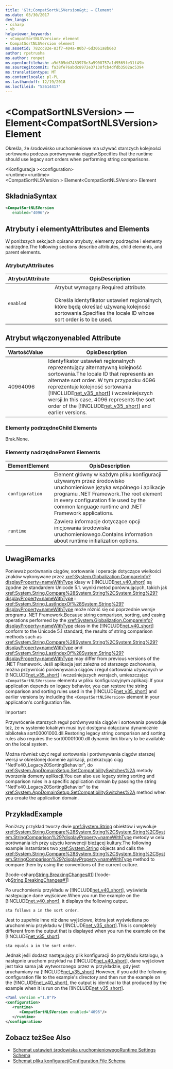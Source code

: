 ```yaml
---
title: '&lt;CompatSortNLSVersion&gt; — Element'
ms.date: 03/30/2017
dev_langs:
- csharp
- vb
helpviewer_keywords:
- <CompatSortNLSVersion> element
- CompatSortNLSVersion element
ms.assetid: 782cc82e-83f7-404a-80b7-6d3061a8b6e3
author: rpetrusha
ms.author: ronpet
ms.openlocfilehash: a9d505dd7433978e3a5908757a1d9569fe31f49b
ms.sourcegitcommit: fa38fe76abdc8972e37138fcb4dfdb3502ac5394
ms.translationtype: MT
ms.contentlocale: pl-PL
ms.lasthandoff: 12/19/2018
ms.locfileid: "53614417"
---
```

# <a name="ltcompatsortnlsversiongt-element"></a><span data-ttu-id="89bf7-102">&lt;CompatSortNLSVersion&gt; — Element</span><span class="sxs-lookup"><span data-stu-id="89bf7-102">&lt;CompatSortNLSVersion&gt; Element</span></span>
<span data-ttu-id="89bf7-103">Określa, że środowisko uruchomieniowe ma używać starszych kolejności sortowania podczas porównywania ciągów.</span><span class="sxs-lookup"><span data-stu-id="89bf7-103">Specifies that the runtime should use legacy sort orders when performing string comparisons.</span></span>  
  
 <span data-ttu-id="89bf7-104">\<Konfiguracja ></span><span class="sxs-lookup"><span data-stu-id="89bf7-104">\<configuration></span></span>  
<span data-ttu-id="89bf7-105">\<runtime></span><span class="sxs-lookup"><span data-stu-id="89bf7-105">\<runtime></span></span>  
<span data-ttu-id="89bf7-106">\<CompatSortNLSVersion > Element</span><span class="sxs-lookup"><span data-stu-id="89bf7-106">\<CompatSortNLSVersion> Element</span></span>  
  
## <a name="syntax"></a><span data-ttu-id="89bf7-107">Składnia</span><span class="sxs-lookup"><span data-stu-id="89bf7-107">Syntax</span></span>  
  
```xml  
<CompatSortNLSVersion    
   enabled="4096"/>  
```  
  
## <a name="attributes-and-elements"></a><span data-ttu-id="89bf7-108">Atrybuty i elementy</span><span class="sxs-lookup"><span data-stu-id="89bf7-108">Attributes and Elements</span></span>  
 <span data-ttu-id="89bf7-109">W poniższych sekcjach opisano atrybuty, elementy podrzędne i elementy nadrzędne.</span><span class="sxs-lookup"><span data-stu-id="89bf7-109">The following sections describe attributes, child elements, and parent elements.</span></span>  
  
### <a name="attributes"></a><span data-ttu-id="89bf7-110">Atrybuty</span><span class="sxs-lookup"><span data-stu-id="89bf7-110">Attributes</span></span>  
  
|<span data-ttu-id="89bf7-111">Atrybut</span><span class="sxs-lookup"><span data-stu-id="89bf7-111">Attribute</span></span>|<span data-ttu-id="89bf7-112">Opis</span><span class="sxs-lookup"><span data-stu-id="89bf7-112">Description</span></span>|  
|---------------|-----------------|  
|`enabled`|<span data-ttu-id="89bf7-113">Atrybut wymagany.</span><span class="sxs-lookup"><span data-stu-id="89bf7-113">Required attribute.</span></span><br /><br /> <span data-ttu-id="89bf7-114">Określa identyfikator ustawień regionalnych, które będą określać używaną kolejność sortowania.</span><span class="sxs-lookup"><span data-stu-id="89bf7-114">Specifies the locale ID whose sort order is to be used.</span></span>|  
  
## <a name="enabled-attribute"></a><span data-ttu-id="89bf7-115">Atrybut włączony</span><span class="sxs-lookup"><span data-stu-id="89bf7-115">enabled Attribute</span></span>  
  
|<span data-ttu-id="89bf7-116">Wartość</span><span class="sxs-lookup"><span data-stu-id="89bf7-116">Value</span></span>|<span data-ttu-id="89bf7-117">Opis</span><span class="sxs-lookup"><span data-stu-id="89bf7-117">Description</span></span>|  
|-----------|-----------------|  
|<span data-ttu-id="89bf7-118">4096</span><span class="sxs-lookup"><span data-stu-id="89bf7-118">4096</span></span>|<span data-ttu-id="89bf7-119">Identyfikator ustawień regionalnych reprezentujący alternatywną kolejność sortowania.</span><span class="sxs-lookup"><span data-stu-id="89bf7-119">The locale ID that represents an alternate sort order.</span></span> <span data-ttu-id="89bf7-120">W tym przypadku 4096 reprezentuje kolejność sortowania [!INCLUDE[net_v35_short](../../../../../includes/net-v35-short-md.md)] i wcześniejszych wersji.</span><span class="sxs-lookup"><span data-stu-id="89bf7-120">In this case, 4096 represents the sort order of the [!INCLUDE[net_v35_short](../../../../../includes/net-v35-short-md.md)] and earlier versions.</span></span>|  
  
### <a name="child-elements"></a><span data-ttu-id="89bf7-121">Elementy podrzędne</span><span class="sxs-lookup"><span data-stu-id="89bf7-121">Child Elements</span></span>  
 <span data-ttu-id="89bf7-122">Brak.</span><span class="sxs-lookup"><span data-stu-id="89bf7-122">None.</span></span>  
  
### <a name="parent-elements"></a><span data-ttu-id="89bf7-123">Elementy nadrzędne</span><span class="sxs-lookup"><span data-stu-id="89bf7-123">Parent Elements</span></span>  
  
|<span data-ttu-id="89bf7-124">Element</span><span class="sxs-lookup"><span data-stu-id="89bf7-124">Element</span></span>|<span data-ttu-id="89bf7-125">Opis</span><span class="sxs-lookup"><span data-stu-id="89bf7-125">Description</span></span>|  
|-------------|-----------------|  
|`configuration`|<span data-ttu-id="89bf7-126">Element główny w każdym pliku konfiguracji używanym przez środowisko uruchomieniowe języka wspólnego i aplikacje programu .NET Framework.</span><span class="sxs-lookup"><span data-stu-id="89bf7-126">The root element in every configuration file used by the common language runtime and .NET Framework applications.</span></span>|  
|`runtime`|<span data-ttu-id="89bf7-127">Zawiera informacje dotyczące opcji inicjowania środowiska uruchomieniowego.</span><span class="sxs-lookup"><span data-stu-id="89bf7-127">Contains information about runtime initialization options.</span></span>|  
  
## <a name="remarks"></a><span data-ttu-id="89bf7-128">Uwagi</span><span class="sxs-lookup"><span data-stu-id="89bf7-128">Remarks</span></span>  
 <span data-ttu-id="89bf7-129">Ponieważ porównania ciągów, sortowanie i operacje dotyczące wielkości znaków wykonywane przez <xref:System.Globalization.CompareInfo?displayProperty=nameWithType> klasy w [!INCLUDE[net_v40_short](../../../../../includes/net-v40-short-md.md)] są zgodne ze standardem Unicode 5.1. wyniki metod porównujących, takich jak <xref:System.String.Compare%28System.String%2CSystem.String%29?displayProperty=nameWithType> i <xref:System.String.LastIndexOf%28System.String%29?displayProperty=nameWithType> może różnić się od poprzednie wersje programu .NET Framework.</span><span class="sxs-lookup"><span data-stu-id="89bf7-129">Because string comparison, sorting, and casing operations performed by the <xref:System.Globalization.CompareInfo?displayProperty=nameWithType> class in the [!INCLUDE[net_v40_short](../../../../../includes/net-v40-short-md.md)] conform to the Unicode 5.1 standard, the results of string comparison methods such as <xref:System.String.Compare%28System.String%2CSystem.String%29?displayProperty=nameWithType> and <xref:System.String.LastIndexOf%28System.String%29?displayProperty=nameWithType> may differ from previous versions of the .NET Framework.</span></span> <span data-ttu-id="89bf7-130">Jeśli aplikacja jest zależna od starszego zachowania, można przywrócić porównywania ciągów i reguł sortowania używanych w [!INCLUDE[net_v35_short](../../../../../includes/net-v35-short-md.md)] i wcześniejszych wersjach, umieszczając `<CompatSortNLSVersion>` elementu w pliku konfiguracyjnym aplikacji.</span><span class="sxs-lookup"><span data-stu-id="89bf7-130">If your application depends on legacy behavior, you can restore the string comparison and sorting rules used in the [!INCLUDE[net_v35_short](../../../../../includes/net-v35-short-md.md)] and earlier versions by including the `<CompatSortNLSVersion>` element in your application's configuration file.</span></span>  
  
> [!IMPORTANT]
>  <span data-ttu-id="89bf7-131">Przywrócenie starszych reguł porównywania ciągów i sortowania powoduje też, że w systemie lokalnym musi być dostępna dołączana dynamicznie biblioteka sort00001000.dll.</span><span class="sxs-lookup"><span data-stu-id="89bf7-131">Restoring legacy string comparison and sorting rules also requires the sort00001000.dll dynamic link library to be available on the local system.</span></span>  
  
 <span data-ttu-id="89bf7-132">Można również użyć reguł sortowania i porównywania ciągów starszej wersji w określonej domenie aplikacji, przekazując ciąg "NetFx40_Legacy20SortingBehavior", do <xref:System.AppDomainSetup.SetCompatibilitySwitches%2A> metody tworzenia domeny aplikacji.</span><span class="sxs-lookup"><span data-stu-id="89bf7-132">You can also use legacy string sorting and comparison rules in a specific application domain by passing the string "NetFx40_Legacy20SortingBehavior" to the <xref:System.AppDomainSetup.SetCompatibilitySwitches%2A> method when you create the application domain.</span></span>  
  
## <a name="example"></a><span data-ttu-id="89bf7-133">Przykład</span><span class="sxs-lookup"><span data-stu-id="89bf7-133">Example</span></span>  
 <span data-ttu-id="89bf7-134">Poniższy przykład tworzy dwie <xref:System.String> obiektów i wywołuje <xref:System.String.Compare%28System.String%2CSystem.String%2CSystem.StringComparison%29?displayProperty=nameWithType> metody w celu porównania ich przy użyciu konwencji bieżącej kultury.</span><span class="sxs-lookup"><span data-stu-id="89bf7-134">The following example instantiates two <xref:System.String> objects and calls the <xref:System.String.Compare%28System.String%2CSystem.String%2CSystem.StringComparison%29?displayProperty=nameWithType> method to compare them by using the conventions of the current culture.</span></span>  
  
 [!code-csharp[String.BreakingChanges#1](../../../../../samples/snippets/csharp/VS_Snippets_CLR/string.breakingchanges/cs/example1.cs#1)]
 [!code-vb[String.BreakingChanges#1](../../../../../samples/snippets/visualbasic/VS_Snippets_CLR/string.breakingchanges/vb/example1.vb#1)]  
  
 <span data-ttu-id="89bf7-135">Po uruchomieniu przykładu w [!INCLUDE[net_v40_short](../../../../../includes/net-v40-short-md.md)], wyświetla następujące dane wyjściowe.</span><span class="sxs-lookup"><span data-stu-id="89bf7-135">When you run the example on the [!INCLUDE[net_v40_short](../../../../../includes/net-v40-short-md.md)], it displays the following output.</span></span>  
  
```  
sta follows a in the sort order.  
```  
  
 <span data-ttu-id="89bf7-136">Jest to zupełnie inne niż dane wyjściowe, która jest wyświetlana po uruchomieniu przykładu w [!INCLUDE[net_v35_short](../../../../../includes/net-v35-short-md.md)].</span><span class="sxs-lookup"><span data-stu-id="89bf7-136">This is completely different from the output that is displayed when you run the example on the [!INCLUDE[net_v35_short](../../../../../includes/net-v35-short-md.md)].</span></span>  
  
```  
sta equals a in the sort order.  
```  
  
 <span data-ttu-id="89bf7-137">Jednak jeśli dodasz następujący plik konfiguracji do przykładu katalogu, a następnie uruchom przykład na [!INCLUDE[net_v40_short](../../../../../includes/net-v40-short-md.md)], dane wyjściowe jest taka sama jak wytworzonego przez w przykładzie, gdy jest uruchamiany na [!INCLUDE[net_v35_short](../../../../../includes/net-v35-short-md.md)].</span><span class="sxs-lookup"><span data-stu-id="89bf7-137">However, if you add the following configuration file to the example's directory and then run the example on the [!INCLUDE[net_v40_short](../../../../../includes/net-v40-short-md.md)], the output is identical to that produced by the example when it is run on the [!INCLUDE[net_v35_short](../../../../../includes/net-v35-short-md.md)].</span></span>  
  
```xml  
<?xml version ="1.0"?>  
<configuration>  
   <runtime>  
      <CompatSortNLSVersion enabled="4096"/>  
   </runtime>  
</configuration>  
```  
  
## <a name="see-also"></a><span data-ttu-id="89bf7-138">Zobacz też</span><span class="sxs-lookup"><span data-stu-id="89bf7-138">See Also</span></span>  
- [<span data-ttu-id="89bf7-139">Schemat ustawień środowiska uruchomieniowego</span><span class="sxs-lookup"><span data-stu-id="89bf7-139">Runtime Settings Schema</span></span>](../../../../../docs/framework/configure-apps/file-schema/runtime/index.md)  
- [<span data-ttu-id="89bf7-140">Schemat pliku konfiguracji</span><span class="sxs-lookup"><span data-stu-id="89bf7-140">Configuration File Schema</span></span>](../../../../../docs/framework/configure-apps/file-schema/index.md)
